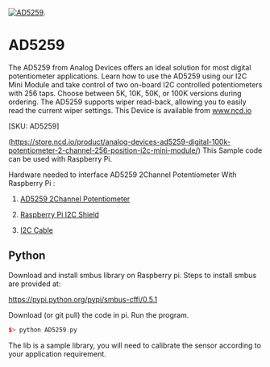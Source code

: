 [![AD5259](AD5259_I2C.png)](https://store.ncd.io/product/analog-devices-ad5259-digital-100k-potentiometer-2-channel-256-position-i2c-mini-module/).

# AD5259

The AD5259 from Analog Devices offers an ideal solution for most digital potentiometer applications. Learn how to use the AD5259 using our I2C Mini Module and take control of two on-board I2C controlled potentiometers with 256 taps. Choose between 5K, 10K, 50K, or 100K versions during ordering.  The AD5259 supports wiper read-back, allowing you to easily read the current wiper settings.
This Device is available from www.ncd.io

[SKU: AD5259]

(https://store.ncd.io/product/analog-devices-ad5259-digital-100k-potentiometer-2-channel-256-position-i2c-mini-module/)
This Sample code can be used with Raspberry Pi.

Hardware needed to interface AD5259 2Channel Potentiometer With Raspberry Pi :

1. <a href="https://store.ncd.io/product/analog-devices-ad5259-digital-100k-potentiometer-2-channel-256-position-i2c-mini-module/">AD5259 2Channel Potentiometer</a>

2.  <a href="https://store.ncd.io/product/i2c-shield-for-raspberry-pi-3-pi2-with-outward-facing-i2c-port-terminates-over-hdmi-port/">Raspberry Pi I2C Shield</a>

3. <a href="https://store.ncd.io/product/i%C2%B2c-cable/">I2C Cable</a>

## Python

Download and install smbus library on Raspberry pi. Steps to install smbus are provided at:

https://pypi.python.org/pypi/smbus-cffi/0.5.1

Download (or git pull) the code in pi. Run the program.

```cpp
$> python AD5259.py
```
The lib is a sample library, you will need to calibrate the sensor according to your application requirement.
